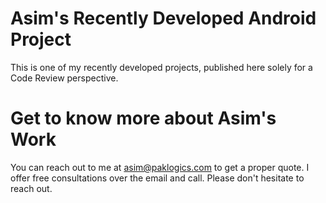 # Asim's Recently Developed Android Project
This is one of my recently developed projects, published here solely for a Code Review perspective.

# Get to know more about Asim's Work

You can reach out to me at asim@paklogics.com to get a proper quote. I offer free consultations over the email and call. Please don't hesitate to reach out.